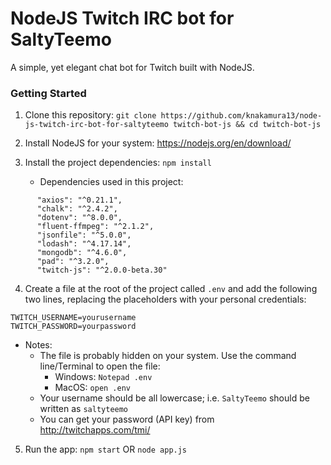 # NodeJS Twitch IRC bot for SaltyTeemo
A simple, yet elegant chat bot for Twitch built with NodeJS.

### Getting Started
1. Clone this repository: `git clone https://github.com/knakamura13/node-js-twitch-irc-bot-for-saltyteemo twitch-bot-js && cd twitch-bot-js`
 
2. Install NodeJS for your system: https://nodejs.org/en/download/

3. Install the project dependencies: `npm install`
    - Dependencies used in this project:
```
      "axios": "^0.21.1",
      "chalk": "^2.4.2",
      "dotenv": "^8.0.0",
      "fluent-ffmpeg": "^2.1.2",
      "jsonfile": "^5.0.0",
      "lodash": "^4.17.14",
      "mongodb": "^4.6.0",
      "pad": "^3.2.0",
      "twitch-js": "^2.0.0-beta.30"
```

4. Create a file at the root of the project called `.env` and add the following two lines,
replacing the placeholders with your personal credentials:
```
TWITCH_USERNAME=yourusername
TWITCH_PASSWORD=yourpassword
```
- Notes:
  * The file is probably hidden on your system. Use the command line/Terminal to open the file:
      * Windows: `Notepad .env`
      * MacOS: `open .env`
  * Your username should be all lowercase; i.e. `SaltyTeemo` should be written as `saltyteemo`
  * You can get your password (API key) from http://twitchapps.com/tmi/

5. Run the app: `npm start` OR `node app.js`

